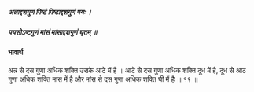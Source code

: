 ##### अन्नाद्दशगुणं पिष्टं पिष्टाद्दशगुणं पयः ।
##### पयसोऽष्टगुणं मांसं मांसाद्दशगुणं घृतम् ॥

#### भावार्थ

अन्न से दस गुणा अधिक शक्ति उसके आटे में है । आटे से दस गुणा अधिक शक्ति दूध में है, दूध से आठ गुणा अधिक शक्ति मांस में है और मांस से दस गुणा अधिक शक्ति घी में है ॥ १९ ॥